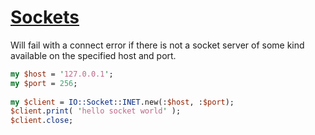 [1]: https://rosettacode.org/wiki/Sockets

# [Sockets][1]

Will fail with a connect error if there is not a socket server of some kind available on the specified host and port.

```perl
my $host = '127.0.0.1';
my $port = 256;
 
my $client = IO::Socket::INET.new(:$host, :$port);
$client.print( 'hello socket world' );
$client.close;
```